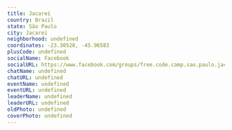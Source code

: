 ```yaml
---
title: Jacareí
country: Brazil
state: São Paulo
city: Jacareí
neighborhood: undefined
coordinates: -23.30528, -45.96583
plusCode: undefined
socialName: Facebook
socialURL: https://www.facebook.com/groups/free.code.camp.sao.paulo.jacarei
chatName: undefined
chatURL: undefined
eventName: undefined
eventURL: undefined
leaderName: undefined
leaderURL: undefined
oldPhoto: undefined
coverPhoto: undefined
---
```

